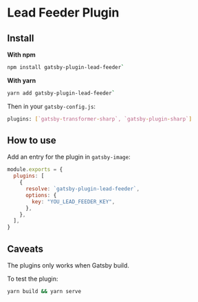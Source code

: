 # Lead Feeder Plugin

## Install

**With npm**

```bash
npm install gatsby-plugin-lead-feeder`
```

**With yarn**

```bash
yarn add gatsby-plugin-lead-feeder`
```

Then in your `gatsby-config.js`:

```bash
plugins: [`gatsby-transformer-sharp`, `gatsby-plugin-sharp`]
```

## How to use

Add an entry for the plugin in `gatsby-image`:

```javascript
module.exports = {
  plugins: [
    {
      resolve: `gatsby-plugin-lead-feeder`,
      options: {
        key: "YOU_LEAD_FEEDER_KEY",
      },
    },
  ],
}
```

## Caveats

The plugins only works when Gatsby build.

To test the plugin:

```bash
yarn build && yarn serve
```
